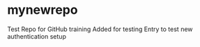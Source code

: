 # mynewrepo
Test Repo for GitHub training
Added for testing
Entry to test new authentication setup

